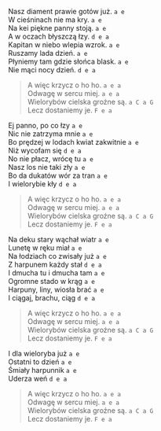 Nasz diament prawie gotów już. `a e`  
W cieśninach nie ma kry. `a e`  
Na kei piękne panny stoją. `a e`  
A w oczach błyszczą łzy. `d e a`  
Kapitan w niebo wlepia wzrok. `a e`  
Ruszamy lada dzień. `a e`  
Płyniemy tam gdzie słońca blask. `a e`  
Nie mąci nocy dzień. `d e a`  

> A więc krzycz o ho ho. `a e a`  
> Odwagę w sercu miej. `a e a`  
> Wielorybów cielska groźne są. `a C a G`  
> Lecz dostaniemy je. `F e a`  

Ej panno, po co łzy `a e`  
Nic nie zatrzyma mnie `a e`  
Bo prędzej w lodach kwiat zakwitnie `a e`  
Niż wycofam się `d e a`  
No nie płacz, wrócę tu `a e`  
Nasz los nie taki zły `a e`  
Bo da dukatów wór za tran `a e`  
I wielorybie kły `d e a`  

> A więc krzycz o ho ho. `a e a`  
> Odwagę w sercu miej. `a e a`  
> Wielorybów cielska groźne są. `a C a G`  
> Lecz dostaniemy je. `F e a`  

Na deku stary wąchał wiatr `a e`  
Lunetę w ręku miał `a e`  
Na łodziach co zwisały już `a e`  
Z harpunem każdy stał `d e a`  
I dmucha tu i dmucha tam `a e`  
Ogromne stado w krąg `a e`  
Harpuny, liny, wiosła brać `a e`  
I ciągaj, brachu, ciąg `d e a`  

> A więc krzycz o ho ho. `a e a`  
> Odwagę w sercu miej. `a e a`  
> Wielorybów cielska groźne są. `a C a G`  
> Lecz dostaniemy je. `F e a`  

I dla wieloryba już `a e`  
Ostatni to dzień `a e`  
Śmiały harpunnik `a e`  
Uderza weń `d e a`  

> A więc krzycz o ho ho. `a e a`  
> Odwagę w sercu miej. `a e a`  
> Wielorybów cielska groźne są. `a C a G`  
> Lecz dostaniemy je. `F e a`  
